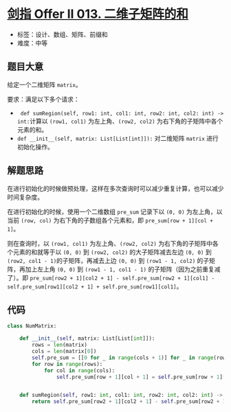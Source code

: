 # [剑指 Offer II 013. 二维子矩阵的和](https://leetcode-cn.com/problems/O4NDxx/)

- 标签：设计、数组、矩阵、前缀和
- 难度：中等

## 题目大意

给定一个二维矩阵 `matrix`。

要求：满足以下多个请求：

- ` def sumRegion(self, row1: int, col1: int, row2: int, col2: int) -> int:`计算以 `(row1, col1)` 为左上角、`(row2, col2)` 为右下角的子矩阵中各个元素的和。
- `def __init__(self, matrix: List[List[int]]):` 对二维矩阵 `matrix` 进行初始化操作。

## 解题思路

在进行初始化的时候做预处理，这样在多次查询时可以减少重复计算，也可以减少时间复杂度。

在进行初始化的时候，使用一个二维数组 `pre_sum` 记录下以 `(0, 0)` 为左上角，以当前 `(row, col)` 为右下角的子数组各个元素和，即 `pre_sum[row + 1][col + 1]`。

则在查询时，以 `(row1, col1)` 为左上角、`(row2, col2)` 为右下角的子矩阵中各个元素的和就等于以 `(0, 0)` 到 `(row2, col2)` 的大子矩阵减去左边 `(0, 0)` 到 `(row2, col1 - 1)`的子矩阵，再减去上边 `(0, 0)` 到 `(row1 - 1, col2)` 的子矩阵，再加上左上角 `(0, 0)` 到 `(row1 - 1, col1 - 1)` 的子矩阵（因为之前重复减了）。即 `pre_sum[row2 + 1][col2 + 1] - self.pre_sum[row2 + 1][col1] - self.pre_sum[row1][col2 + 1] + self.pre_sum[row1][col1]`。

## 代码

```Python
class NumMatrix:

    def __init__(self, matrix: List[List[int]]):
        rows = len(matrix)
        cols = len(matrix[0])
        self.pre_sum = [[0 for _ in range(cols + 1)] for _ in range(rows + 1)]
        for row in range(rows):
            for col in range(cols):
                self.pre_sum[row + 1][col + 1] = self.pre_sum[row + 1][col] + self.pre_sum[row][col + 1] - self.pre_sum[row][col] + matrix[row][col]


    def sumRegion(self, row1: int, col1: int, row2: int, col2: int) -> int:
        return self.pre_sum[row2 + 1][col2 + 1] - self.pre_sum[row2 + 1][col1] - self.pre_sum[row1][col2 + 1] + self.pre_sum[row1][col1]
```

